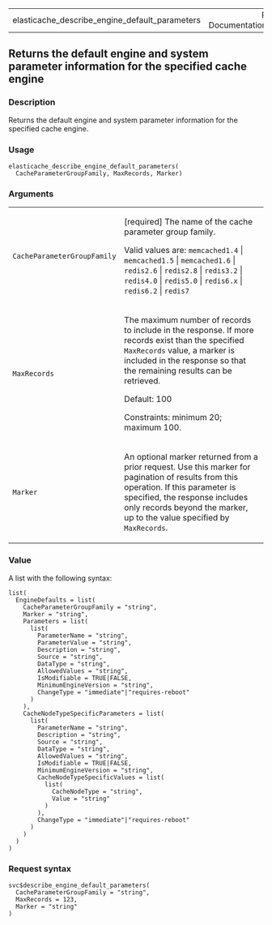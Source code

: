 <table style="width: 100%;">
<tbody>
<tr class="odd">
<td>elasticache_describe_engine_default_parameters</td>
<td style="text-align: right;">R Documentation</td>
</tr>
</tbody>
</table>

## Returns the default engine and system parameter information for the specified cache engine

### Description

Returns the default engine and system parameter information for the
specified cache engine.

### Usage

    elasticache_describe_engine_default_parameters(
      CacheParameterGroupFamily, MaxRecords, Marker)

### Arguments

<table>
<colgroup>
<col style="width: 35%" />
<col style="width: 65%" />
</colgroup>
<tbody>
<tr class="odd">
<td><code
id="elasticache_describe_engine_default_parameters_:_CacheParameterGroupFamily">CacheParameterGroupFamily</code></td>
<td><p>[required] The name of the cache parameter group family.</p>
<p>Valid values are: <code>memcached1.4</code> |
<code>memcached1.5</code> | <code>memcached1.6</code> |
<code>redis2.6</code> | <code>redis2.8</code> | <code>redis3.2</code> |
<code>redis4.0</code> | <code>redis5.0</code> | <code>redis6.x</code> |
<code>redis6.2</code> | <code>redis7</code></p></td>
</tr>
<tr class="even">
<td><code
id="elasticache_describe_engine_default_parameters_:_MaxRecords">MaxRecords</code></td>
<td><p>The maximum number of records to include in the response. If more
records exist than the specified <code>MaxRecords</code> value, a marker
is included in the response so that the remaining results can be
retrieved.</p>
<p>Default: 100</p>
<p>Constraints: minimum 20; maximum 100.</p></td>
</tr>
<tr class="odd">
<td><code
id="elasticache_describe_engine_default_parameters_:_Marker">Marker</code></td>
<td><p>An optional marker returned from a prior request. Use this marker
for pagination of results from this operation. If this parameter is
specified, the response includes only records beyond the marker, up to
the value specified by <code>MaxRecords</code>.</p></td>
</tr>
</tbody>
</table>

### Value

A list with the following syntax:

    list(
      EngineDefaults = list(
        CacheParameterGroupFamily = "string",
        Marker = "string",
        Parameters = list(
          list(
            ParameterName = "string",
            ParameterValue = "string",
            Description = "string",
            Source = "string",
            DataType = "string",
            AllowedValues = "string",
            IsModifiable = TRUE|FALSE,
            MinimumEngineVersion = "string",
            ChangeType = "immediate"|"requires-reboot"
          )
        ),
        CacheNodeTypeSpecificParameters = list(
          list(
            ParameterName = "string",
            Description = "string",
            Source = "string",
            DataType = "string",
            AllowedValues = "string",
            IsModifiable = TRUE|FALSE,
            MinimumEngineVersion = "string",
            CacheNodeTypeSpecificValues = list(
              list(
                CacheNodeType = "string",
                Value = "string"
              )
            ),
            ChangeType = "immediate"|"requires-reboot"
          )
        )
      )
    )

### Request syntax

    svc$describe_engine_default_parameters(
      CacheParameterGroupFamily = "string",
      MaxRecords = 123,
      Marker = "string"
    )
